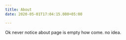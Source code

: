 ```yaml
---
title: About
date: 2020-05-01T17:04:15.000+05:00

---
```

Ok never notice about page is empty how come. no idea.